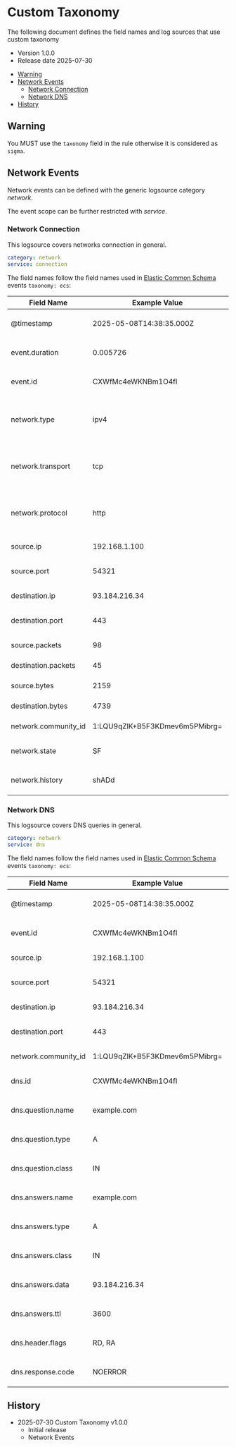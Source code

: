 # Custom Taxonomy

The following document defines the field names and log sources that use custom taxonomy

- Version 1.0.0
- Release date 2025-07-30

<!-- mdformat-toc start --slug=github --no-anchors --maxlevel=6 --minlevel=2 -->

- [Warning](#warning)
- [Network Events](#network-events)
  - [Network Connection](#network-connection)
  - [Network DNS](#network-dns)
- [History](#history)

<!-- mdformat-toc end -->

## Warning

You MUST use the `taxonomy` field in the rule otherwise it is considered as `sigma`.

## Network Events

Network events can be defined with the generic logsource category *network*.

The event scope can be further restricted with *service*.

### Network Connection

This logsource covers networks connection in general.

```yml
category: network
service: connection
```

The field names follow the field names used in [Elastic Common Schema](https://www.elastic.co/guide/en/ecs/current/ecs-network.html) events `taxonomy: ecs`:

| Field Name           | Example Value                  | Comment                                           |
| -------------------- | ------------------------------ | ------------------------------------------------- |
| @timestamp           | 2025-05-08T14:38:35.000Z       | Event timestamp in UTC                            |
| event.duration       | 0.005726                       | Connection duration in seconds                    |
| event.id             | CXWfMc4eWKNBm1O4fl             | Unique connection identifier                      |
| network.type         | ipv4                           | Network layer type (e.g., ipv4, ipv6, ipsec)      |
| network.transport    | tcp                            | Transport layer protocol (e.g., tcp, udp)         |
| network.protocol     | http                           | Application layer protocol (e.g., http, dns, ssh) |
| source.ip            | 192.168.1.100                  | Source IP address                                 |
| source.port          | 54321                          | Source port number                                |
| destination.ip       | 93.184.216.34                  | Destination IP address                            |
| destination.port     | 443                            | Destination port number                           |
| source.packets       | 98                             | Number of packets                                 |
| destination.packets  | 45                             | Number of packets                                 |
| source.bytes         | 2159                           | Number of bytes                                   |
| destination.bytes    | 4739                           | Number of bytes                                   |
| network.community_id | 1:LQU9qZlK+B5F3KDmev6m5PMibrg= | Community ID hash                                 |
| network.state        | SF                             | State of the connection                           |
| network.history      | shADd                          | History of the connection                         |

### Network DNS

This logsource covers DNS queries in general.

```yml
category: network
service: dns
```

The field names follow the field names used in [Elastic Common Schema](https://www.elastic.co/guide/en/ecs/current/ecs-dns.html) events `taxonomy: ecs`:

| Field Name           | Example Value                  | Comment                      |
| -------------------- | ------------------------------ | ---------------------------- |
| @timestamp           | 2025-05-08T14:38:35.000Z       | Event timestamp in UTC       |
| event.id             | CXWfMc4eWKNBm1O4fl             | Unique connection identifier |
| source.ip            | 192.168.1.100                  | Source IP address            |
| source.port          | 54321                          | Source port number           |
| destination.ip       | 93.184.216.34                  | Destination IP address       |
| destination.port     | 443                            | Destination port number      |
| network.community_id | 1:LQU9qZlK+B5F3KDmev6m5PMibrg= | Community ID hash            |
| dns.id               | CXWfMc4eWKNBm1O4fl             | DNS transaction identifier   |
| dns.question.name    | example.com                    | DNS question name            |
| dns.question.type    | A                              | DNS question type            |
| dns.question.class   | IN                             | DNS question class           |
| dns.answers.name     | example.com                    | DNS answer name              |
| dns.answers.type     | A                              | DNS answer type              |
| dns.answers.class    | IN                             | DNS answer class             |
| dns.answers.data     | 93.184.216.34                  | DNS answer data              |
| dns.answers.ttl      | 3600                           | DNS answer TTL               |
| dns.header.flags     | RD, RA                         | DNS header flags             |
| dns.response.code    | NOERROR                        | DNS response code            |

## History

- 2025-07-30 Custom Taxonomy v1.0.0
  - Initial release
  - Network Events
